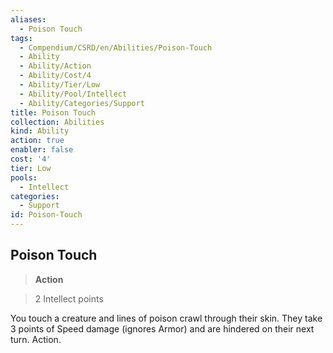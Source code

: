 ```yaml
---
aliases:
  - Poison Touch
tags:
  - Compendium/CSRD/en/Abilities/Poison-Touch
  - Ability
  - Ability/Action
  - Ability/Cost/4
  - Ability/Tier/Low
  - Ability/Pool/Intellect
  - Ability/Categories/Support
title: Poison Touch
collection: Abilities
kind: Ability
action: true
enabler: false
cost: '4'
tier: Low
pools:
  - Intellect
categories:
  - Support
id: Poison-Touch
---
```

## Poison Touch    
>**Action**    
>2 Intellect points  
    
You touch a creature and lines of poison crawl through their skin. They take 3 points of Speed damage (ignores Armor) and are hindered on their next turn. Action.  

